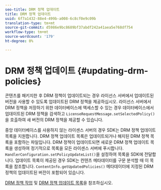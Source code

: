```yaml
---
seo-title: DRM 정책 업데이트
title: DRM 정책 업데이트
uuid: 6f7a1432-88e4-499b-a008-6c8cf0e9c09b
translation-type: tm+mt
source-git-commit: d5986e9bc8689bf37abdf242a41aea5e768df754
workflow-type: tm+mt
source-wordcount: '179'
ht-degree: 0%

---
```



# DRM 정책 업데이트 {#updating-drm-policies}

콘텐츠를 패키지한 후 DRM 정책이 업데이트되는 경우 라이선스 서버에서 업데이트된 버전을 사용할 수 있도록 업데이트된 DRM 정책을 제공하십시오. 라이선스 서버에서 DRM 정책을 저장하기 위한 데이터베이스에 액세스할 수 있는 경우 데이터베이스에서 업데이트된 DRM 정책을 검색하고 `LicenseRequestMessage.setSelectedPolicy()`을 호출하여 새 버전의 DRM 정책을 제공할 수 있습니다.

중앙 데이터베이스를 사용하지 않는 라이센스 서버의 경우 SDK는 DRM 정책 업데이트 목록을 지원합니다. DRM 정책 업데이트 목록은 업데이트되거나 해지된 DRM 정책 목록을 포함하는 파일입니다. DRM 정책이 업데이트되면 새로운 DRM 정책 업데이트 목록을 생성하여 정기적으로 목록을 모든 라이센스 서버에 푸시합니다. `HandlerConfiguration.setPolicyUpdateList()`을 설정하여 목록을 SDK에 전달합니다. 업데이트 목록이 제공된 경우 SDK는 컨텐츠 메타데이터를 구문 분석할 때 이 목록을 참조합니다. `ContentInfo.getUpdatedPolicies()` 메타데이터에 지정된 DRM 정책의 업데이트된 버전이 포함되어 있습니다.

[DRM 정책 작업](../../../protecting-content/working-policies-overview/working-with-policies.md) 및 [DRM 정책 업데이트 목록](../../../protecting-content/working-policies-overview/policy-update-lists/working-with-policy-update-lists.md)을 참조하십시오.